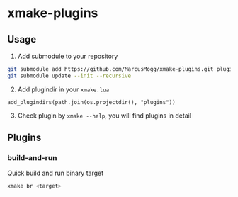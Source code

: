 # xmake-plugins

## Usage

1. Add submodule to your repository

```bash
git submodule add https://github.com/MarcusMogg/xmake-plugins.git plugins
git submodule update --init --recursive
```

2. Add plugindir in your `xmake.lua`

```
add_plugindirs(path.join(os.projectdir(), "plugins"))
```

3. Check plugin by `xmake --help`, you will find plugins in detail

## Plugins

### build-and-run 

Quick build and run binary target

```bash
xmake br <target>
```